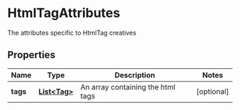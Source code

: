 

# HtmlTagAttributes

The attributes specific to HtmlTag creatives

## Properties

Name | Type | Description | Notes
------------ | ------------- | ------------- | -------------
**tags** | [**List&lt;Tag&gt;**](Tag.md) | An array containing the html tags |  [optional]



